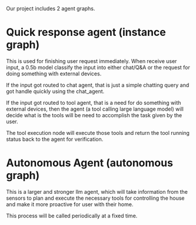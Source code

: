 Our project includes 2 agent graphs.

# Quick response agent (instance graph)

This is used for finishing user request immediately. When receive user input, a 0.5b model classify the input into either chat/Q&A or the request for doing something with external devices.

If the input got routed to chat agent, that is just a simple chatting query and got handle quickly using the chat_agent.

If the input got routed to tool agent, that is a need for do something with external devices, then the agent (a tool calling large language model) will decide what is the tools will be need to accomplish the task given by the user.

The tool execution node will execute those tools and return the tool running status back to the agent for verification.

# Autonomous Agent (autonomous graph)

This is a larger and stronger llm agent, which will take information from the sensors to plan and execute the necessary tools for controlling the house and make it more proactive for user with their home.

This process will be called periodically at a fixed time.
